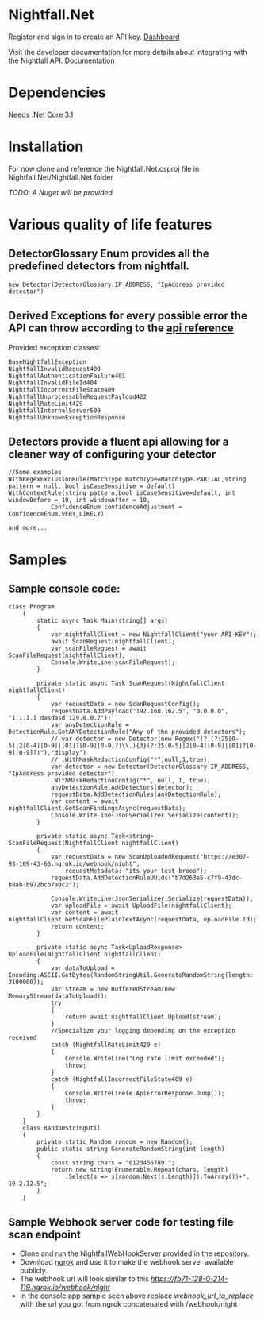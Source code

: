 # Nightfall.Net

Register and sign in to create an API key. [Dashboard](https://app.nightfall.ai/developer-platform)

Visit the developer documentation for more details about integrating with the Nightfall API. [Documentation](https://docs.nightfall.ai/docs/entities-and-terms-to-know)

# Dependencies
Needs .Net Core 3.1

# Installation
For now clone and reference the Nightfall.Net.csproj file in Nightfall.Net/Nightfall.Net folder 

*TODO: A Nuget will be provided*

# Various quality of life features 

## DetectorGlossary Enum provides all the predefined detectors from nightfall.

```
new Detector(DetectorGlossary.IP_ADDRESS, "IpAddress provided detector")
```
## Derived Exceptions for every possible error the API can throw according to the [api reference](https://docs.nightfall.ai/reference/scanpayloadv3)
Provided exception classes:
```
BaseNightfallException
NightfallInvalidRequest400
NightfallAuthenticationFailure401
NightfallInvalidFileId404
NightfallIncorrectFileState409
NightfallUnprocessableRequestPayload422
NightfallRateLimit429
NightfallInternalServer500
NightfallUnknownExceptionResponse 
```

## Detectors provide a fluent api allowing for a cleaner way of configuring your detector 
```
//Some examples
WithRegexExclusionRule(MatchType matchType=MatchType.PARTIAL,string pattern = null, bool isCaseSensitive = default)
WithContextRule(string pattern,bool isCaseSensitive=default, int windowBefore = 10, int windowAfter = 10,
            ConfidenceEnum confidenceAdjustment = ConfidenceEnum.VERY_LIKELY)

and more...
```
# Samples

## Sample console code:
```
class Program
    {
        static async Task Main(string[] args)
        {
            var nightfallClient = new NightfallClient("your API-KEY");
            await ScanRequest(nightfallClient);
            var scanFileRequest = await ScanFileRequest(nightfallClient);
            Console.WriteLine(scanFileRequest);
        }

        private static async Task ScanRequest(NightfallClient nightfallClient)
        {
            var requestData = new ScanRequestConfig();
            requestData.AddPayload("192.168.162.5", "0.0.0.0", "1.1.1.1 dasdasd 129.0.0.2");
            var anyDetectionRule = DetectionRule.GetANYDetectionRule("Any of the provided detectors");
            // var detector = new Detector(new Regex("(?:(?:25[0-5]|2[0-4][0-9]|[01]?[0-9][0-9]?)\\.){3}(?:25[0-5]|2[0-4][0-9]|[01]?[0-9][0-9]?)"),"display")
            // .WithMaskRedactionConfig("*",null,1,true);
            var detector = new Detector(DetectorGlossary.IP_ADDRESS, "IpAddress provided detector")
            .WithMaskRedactionConfig("*", null, 1, true);
            anyDetectionRule.AddDetectors(detector);
            requestData.AddDetectionRules(anyDetectionRule);
            var content = await nightfallClient.GetScanFindingsAsync(requestData);
            Console.WriteLine(JsonSerializer.Serialize(content));
        }

        private static async Task<string> ScanFileRequest(NightfallClient nightfallClient)
        {
            var requestData = new ScanUploadedRequest("https://e307-93-109-43-66.ngrok.io/webhook/night",
                requestMetadata: "its your test brooo");
            requestData.AddDetectionRuleUUids("b7d263e5-c7f9-43dc-b8ab-b972bcb7a0c2");

            Console.WriteLine(JsonSerializer.Serialize(requestData));
            var uploadFile = await UploadFile(nightfallClient);
            var content = await nightfallClient.GetScanFilePlainTextAsync(requestData, uploadFile.Id);
            return content;
        }

        private static async Task<UploadResponse> UploadFile(NightfallClient nightfallClient)
        {
            var dataToUpload = Encoding.ASCII.GetBytes(RandomStringUtil.GenerateRandomString(length: 3100000));
            var stream = new BufferedStream(new MemoryStream(dataToUpload));
            try
            {
                return await nightfallClient.Upload(stream);
            }
            //Specialize your logging depending on the exception received
            catch (NightfallRateLimit429 e)
            {
                Console.WriteLine("Log rate limit exceeded");
                throw;
            }
            catch (NightfallIncorrectFileState409 e)
            {
                Console.WriteLine(e.ApiErrorResponse.Dump());
                throw;
            }
        }
    }
    class RandomStringUtil
    {
        private static Random random = new Random();
        public static string GenerateRandomString(int length)
        {
            const string chars = "0123456789.";
            return new string(Enumerable.Repeat(chars, length)
                .Select(s => s[random.Next(s.Length)]).ToArray())+". 19.2.12.5";
        }
    }

```

## Sample Webhook server code for testing file scan endpoint

* Clone and run the NightfallWebHookServer provided in the repository.
* Download [ngrok](https://ngrok.com/) and use it to make the webhook server available publicly.
* The webhook url will look similar to this *https://fb71-128-0-214-119.ngrok.io/webhook/night*
* In the console app sample seen above replace *webhook_url_to_replace* with the url you got from ngrok concatenated with /webhook/night


